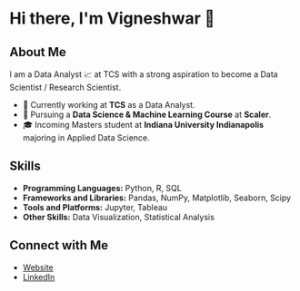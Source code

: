 # Hi there, I'm Vigneshwar 👋

## About Me

I am a Data Analyst 📈 at TCS with a strong aspiration to become a Data Scientist / Research Scientist.

- 🔭 Currently working at **TCS** as a Data Analyst.
- 🌱 Pursuing a **Data Science & Machine Learning Course** at **Scaler**.
- 🎓 Incoming Masters student at **Indiana University Indianapolis** majoring in Applied Data Science.

## Skills

- **Programming Languages:** Python, R, SQL
- **Frameworks and Libraries:** Pandas, NumPy, Matplotlib, Seaborn, Scipy
- **Tools and Platforms:** Jupyter, Tableau
- **Other Skills:** Data Visualization, Statistical Analysis


## Connect with Me

- [Website](vigneshwarr.com)
- [LinkedIn](https://www.linkedin.com/in/vigneshwar-r-994b86162/)

